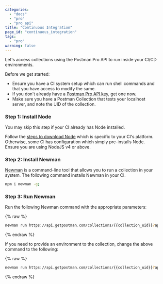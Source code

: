 ```yaml
---
categories:
  - "docs"
  - "pro"
  - "pro_api"
title: "Continuous Integration"
page_id: "continuous_integration"
tags: 
  - "pro"
warning: false
---
```


Let's access collections using the Postman Pro API to run inside your CI/CD environments.

Before we get started:

*   Ensure you have a CI system setup which can run shell commands and that you have access to modify the same.
*   If you don't already have a [Postman Pro API key](https://docs.api.getpostman.com/#authentication), get one now.
*   Make sure you have a Postman Collection that tests your localhost server, and note the UID of the collection.

### Step 1: Install Node

You may skip this step if your CI already has Node installed.

Follow the [steps to download Node](https://nodejs.org/en/download/package-manager/) which is specific to your CI's platform. Otherwise, some CI has configuration which simply pre-installs Node. Ensure you are using NodeJS v4 or above.

### Step 2: Install Newman

[Newman](/docs/postman/collection_runs/command_line_integration_with_newman) is a command-line tool that allows you to run a collection in your system. The following command installs Newman in your CI.

```bash
npm i newman -g;
```

### Step 3: Run Newman

Run the following Newman command with the appropriate parameters:

{% raw %}
```bash
newman run https://api.getpostman.com/collections/{{collection_uid}}?apikey={{postman-api-key-here}}
```
{% endraw %}


If you need to provide an environment to the collection, change the above command to the following:

{% raw %}
```bash
newman run https://api.getpostman.com/collections/{{collection_uid}}?apikey={{postman-api-key-here}} --environment https://api.getpostman.com/environments/{{environment_uid}}?apikey={{postman-api-key-here}}
```
{% endraw %}
